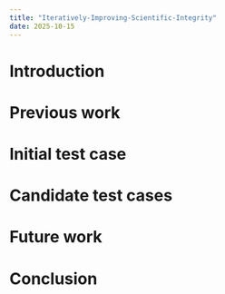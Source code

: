 ```yaml
---
title: "Iteratively-Improving-Scientific-Integrity"
date: 2025-10-15
---
```

<h1>Introduction</h1>
<h1>Previous work</h1>
<h1>Initial test case</h1>
<h1>Candidate test cases</h1>
<h1>Future work</h1>
<h1>Conclusion</h1>
